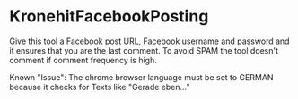 # KronehitFacebookPosting
Give this tool a Facebook post URL, Facebook username and password and it ensures that you are the last comment. To avoid SPAM the tool doesn't comment if comment frequency is high.

Known "Issue": The chrome browser language must be set to GERMAN because it checks for Texts like "Gerade eben..."
